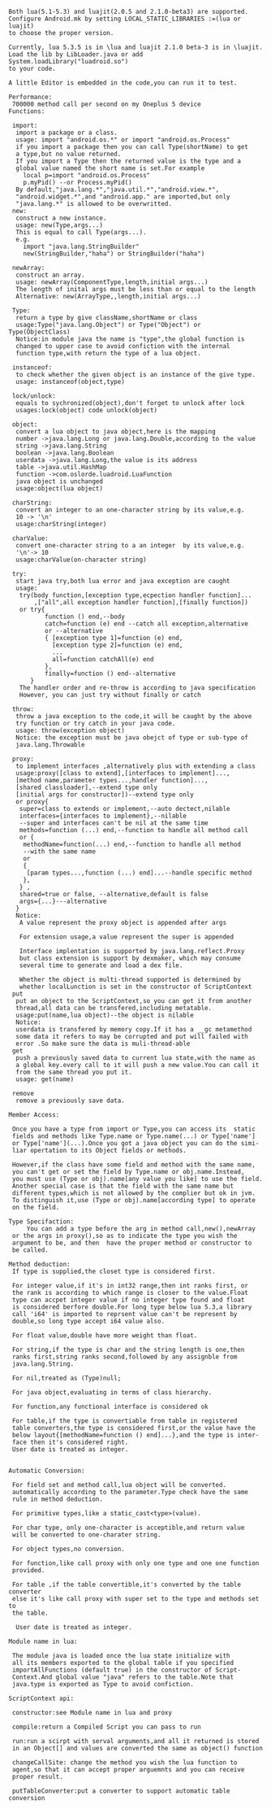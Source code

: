     Both lua(5.1-5.3) and luajit(2.0.5 and 2.1.0-beta3) are supported.
    Configure Android.mk by setting LOCAL_STATIC_LIBRARIES :=(lua or luajit)
    to choose the proper version.
     
    Currently, lua 5.3.5 is in \lua and luajit 2.1.0 beta-3 is in \luajit.
    Load the lib by LibLoader.java or add System.loadLibrary("luadroid.so")
    to your code.
     
    A little Editor is embedded in the code,you can run it to test.
     
    Performance:
     700000 method call per second on my Oneplus 5 device
    Functions:
     
     import:
      import a package or a class.
      usage: import "android.os.*" or import "android.os.Process"
      if you import a package then you can call Type(shortName) to get
      a type,but no value returned.
      If you import a Type then the returned value is the type and a
      global value named the short name is set.For example
        local p=import "android.os.Process"
        p.myPid() --or Process.myPid()
      By default,"java.lang.*","java.util.*","android.view.*",
      "android.widget.*",and "android.app." are imported,but only
      "java.lang.*" is allowed to be overwritted.
     new:
      construct a new instance.
      usage: new(Type,args...)
      This is equal to call Type(args...).
      e.g.
        import "java.lang.StringBuilder"
        new(StringBuilder,"haha") or StringBuilder("haha")
        
     newArray:
      construct an array.
      usage: newArray(ComponentType,length,initial args...)
      The length of inital args must be less than or equal to the length
      Alternative: new(ArrayType,,length,initial args...)
      
     Type:
      return a type by give className,shortName or class
      usage:Type("java.lang.Object") or Type("Object") or Type(ObjectClass)
      Notice:in module java the name is "type",the global function is
      changed to upper case to avoid confiction with the internal
      function type,with return the type of a lua object.
      
     instanceof:
      to check whether the given object is an instance of the give type.
      usage: instanceof(object,type)
      
     lock/unlock:
      equals to sychronized(object),don't forget to unlock after lock
      usages:lock(object) code unlock(object)
      
     object:
      convert a lua object to java object,here is the mapping
      number ->java.lang.Long or java.lang.Double,according to the value
      string ->java.lang.String
      boolean ->java.lang.Boolean
      userdata ->java.lang.Long,the value is its address
      table ->java.util.HashMap
      function ->com.oslorde.luadroid.LuaFunction
      java object is unchanged
      usage:object(lua object)
      
     charString:
      convert an integer to an one-character string by its value,e.g.
      10 -> '\n'
      usage:charString(integer)
      
     charValue:
      convert one-character string to a an integer  by its value,e.g.
      '\n'-> 10
      usage:charValue(on-character string)
      
     try:
      start java try,both lua error and java exception are caught
      usage:
       try(body function,[exception type,ecpection handler function]...
           ,["all",all exception handler function],[finally function])
       or try{
              function () end,--body
              catch=function (e) end --catch all exception,alternative
              or --alternative
              { [exception type 1]=function (e) end,
                [exception type 2]=function (e) end,
                ...
                all=function catchAll(e) end
              },
              finally=function () end--alternative
          }
       The handler order and re-throw is according to java specification
       However, you can just try without finally or catch
       
     throw:
      throw a java exception to the code,it will be caught by the above
      try function or try catch in your java code.
      usage: throw(exception object)
      Notice: the exception must be java obejct of type or sub-type of
      java.lang.Throwable
      
     proxy:
      to implement interfaces ,alternatively plus with extending a class
      usage:proxy([class to extend],[interfaces to implement]...,
      [method name,parameter types...,handler function]...,
      [shared classloader],--extend type only
      [initial args for constructor])--extend type only
      or proxy{
       super=class to extends or implement,--auto dectect,nilable
       interfaces={interfaces to implement},--nilable
       --super and interfaces can't be nil at the same time
       methods=function (...) end,--function to handle all method call
       or {
        methodName=function(...) end,--function to handle all method
        --with the same name
        or
        {
         [param types...,function (...) end]...--handle specific method
        },
       } ,
       shared=true or false, --alternative,default is false
       args={...}---alternative
      }
      Notice:
       A value represent the proxy object is appended after args
       
       For extension usage,a value represent the super is appended
       
       Interface implentation is supported by java.lang.reflect.Proxy
       but class extension is support by dexmaker, which may consume
       several time to generate and load a dex file.
      
       Whether the object is multi-thread supported is determined by
       whether localLunction is set in the constructor of ScriptContext
     put
      put an object to the ScriptContext,so you can get it from another
      thread,all data can be transfered,including metatable.
      usage:put(name,lua object)--the object is nilable
      Notice:
      userdata is transfered by memory copy.If it has a __gc metamethod
      some data it refers to may be corrupted and put will failed with
      error .So make sure the data is muli-thread-able
     get
      push a previously saved data to current lua state,with the name as
      a global key.every call to it will push a new value.You can call it
      from the same thread you put it.
      usage: get(name)
      
     remove
      remove a previously save data.
      
    Member Access:
     
     Once you have a type from import or Type,you can access its  static 
     fields and methods like Type.name or Type.name(...) or Type['name'] 
     or Type['name'](...).Once you got a java object you can do the simi-
     liar opertation to its Object fields or methods.
     
     However,if the class have some field and method with the same name,
     you can't get or set the field by Type.name or obj.name.Instead,
     you must use (Type or obj).name[any value you like] to use the field.
     Another special case is that the field with the same name but
     different types,which is not allowed by the complier but ok in jvm.
     To distinguish it,use (Type or obj).name[according type] to operate
     on the field.
     
    Type Specifaction:
         You can add a type before the arg in method call,new(),newArray
     or the args in proxy(),so as to indicate the type you wish the
     argument to be, and then  have the proper method or constructor to
     be called.
      
    Method deduction:
     If type is supplied,the closet type is considered first.
     
     For integer value,if it's in int32 range,then int ranks first, or
     the rank is according to which range is closer to the value.Float
     type can accpet integer value if no integer type found and float
     is considered berfore double.For long type below lua 5.3,a library
     call 'i64' is imported to reprsent value can't be represent by
     double,so long type accept i64 value also.
     
     For float value,double have more weight than float.
     
     For string,if the type is char and the string length is one,then
     ranks first,string ranks second,followed by any assignble from
     java.lang.String.
     
     For nil,treated as (Type)null;
     
     For java object,evaluating in terms of class hierarchy.
     
     For function,any functional interface is considered ok
     
     For table,if the type is convertiable from table in registered
     table converters,the type is considered first,or the value have the
     below layout{[methodName=function () end]...},and the type is inter-
     face then it's considered right.
     User date is treated as integer.
     

    Automatic Conversion:
    
     For field set and method call,lua object will be converted.
     automatically according to the parameter.Type check have the same
     rule in method deduction.
     
     For primitive types,like a static_cast<type>(value).
     
     For char type, only one-character is acceptible,and return value
     will be converted to one-charater string.
     
     For object types,no conversion.
     
     For function,like call proxy with only one type and one one function
     provided.
     
     For table ,if the table convertible,it's converted by the table converter
     else it's like call proxy with super set to the type and methods set to 
     the table.
     
      User date is treated as integer.
          
    Module name in lua:
     
     The module java is loaded once the lua state initialize with
     all its members exported to the global table if you specified
     importAllFunctions (default true) in the constructor of Script-
     Context.And global value "java" refers to the table.Note that
     java.type is exported as Type to avoid confiction.
      
    ScriptContext api:
     
     constructor:see Module name in lua and proxy
     
     compile:return a Compiled Script you can pass to run
     
     run:run a scirpt with serval arguments,and all it returned is stored
     in an Object[] and values are converted the same as object() function
     
     changeCallSite: change the method you wish the lua function to
     agent,so that it can accept proper arguemnts and you can receive
     proper result.
     
     putTableConverter:put a converter to support automatic table conversion












